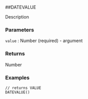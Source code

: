 ##DATEVALUE

Description

### Parameters
`value` : Number (required) - argument

### Returns
Number

### Examples
```
// returns VALUE
DATEVALUE()
```